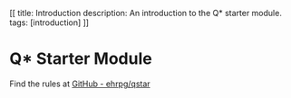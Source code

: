 [[
title: Introduction
description: An introduction to the Q* starter module.
tags: [introduction]
]]

# Q* Starter Module

Find the rules at [GitHub - ehrpg/qstar](https://github.com/ehrpg/qstar)

